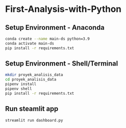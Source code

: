 # First-Analysis-with-Python
## Setup Environment - Anaconda
```bash
conda create --name main-ds python=3.9
conda activate main-ds
pip install -r requirements.txt
```
## Setup Environment - Shell/Terminal
```bash
mkdir proyek_analisis_data
cd proyek_analisis_data
pipenv install
pipenv shell
pip install -r requirements.txt
```
## Run steamlit app
```bash
streamlit run dashboard.py
```
